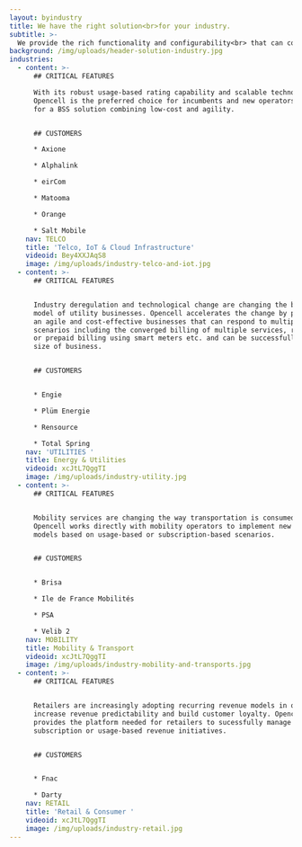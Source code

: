 ```yaml
---
layout: byindustry
title: We have the right solution<br>for your industry.
subtitle: >-
  We provide the rich functionality and configurability<br> that can cover any industry requirement.
background: /img/uploads/header-solution-industry.jpg
industries:
  - content: >-
      ## CRITICAL FEATURES

      With its robust usage-based rating capability and scalable technology,
      Opencell is the preferred choice for incumbents and new operators looking
      for a BSS solution combining low-cost and agility.


      ## CUSTOMERS

      * Axione

      * Alphalink

      * eirCom

      * Matooma

      * Orange

      * Salt Mobile
    nav: TELCO
    title: 'Telco, IoT & Cloud Infrastructure'
    videoid: Bey4XXJAqS8
    image: /img/uploads/industry-telco-and-iot.jpg
  - content: >-
      ## CRITICAL FEATURES


      Industry deregulation and technological change are changing the business
      model of utility businesses. Opencell accelerates the change by providing
      an agile and cost-effective businesses that can respond to multiple
      scenarios including the converged billing of multiple services, real-time
      or prepaid billing using smart meters etc. and can be successfully for any
      size of business.


      ## CUSTOMERS


      * Engie

      * Plüm Energie

      * Rensource

      * Total Spring
    nav: 'UTILITIES '
    title: Energy & Utilities
    videoid: xcJtL7QggTI
    image: /img/uploads/industry-utility.jpg
  - content: >-
      ## CRITICAL FEATURES


      Mobility services are changing the way transportation is consumed.
      Opencell works directly with mobility operators to implement new business
      models based on usage-based or subscription-based scenarios.


      ## CUSTOMERS


      * Brisa

      * Ile de France Mobilités

      * PSA

      * Velib 2
    nav: MOBILITY
    title: Mobility & Transport
    videoid: xcJtL7QggTI
    image: /img/uploads/industry-mobility-and-transports.jpg
  - content: >-
      ## CRITICAL FEATURES


      Retailers are increasingly adopting recurring revenue models in order to
      increase revenue predictability and build customer loyalty. Opencell
      provides the platform needed for retailers to sucessfully manage
      subscription or usage-based revenue initiatives.


      ## CUSTOMERS


      * Fnac

      * Darty
    nav: RETAIL
    title: 'Retail & Consumer '
    videoid: xcJtL7QggTI
    image: /img/uploads/industry-retail.jpg
---
```

